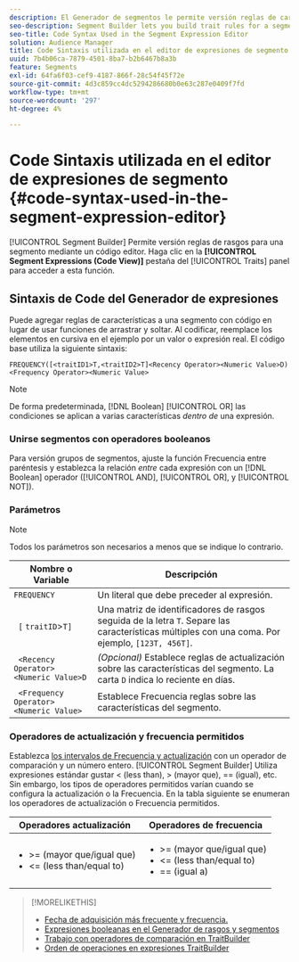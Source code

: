 ```yaml
---
description: El Generador de segmentos le permite versión reglas de características para una segmento mediante un código editor. Haga clic en el pestaña Expresiones de segmento (Code Ver) del panel Características para acceder a esta función.
seo-description: Segment Builder lets you build trait rules for a segment using a code editor. Click the Segment Expressions (Code View) tab in the Traits panel to access this feature.
seo-title: Code Syntax Used in the Segment Expression Editor
solution: Audience Manager
title: Code Sintaxis utilizada en el editor de expresiones de segmento
uuid: 7b4b06ca-7879-4501-8ba7-b2b6467b8a3b
feature: Segments
exl-id: 64fa6f03-cef9-4187-866f-28c54f45f72e
source-git-commit: 4d3c859cc4dc5294286680b0e63c287e0409f7fd
workflow-type: tm+mt
source-wordcount: '297'
ht-degree: 4%

---
```


# Code Sintaxis utilizada en el editor de expresiones de segmento {#code-syntax-used-in-the-segment-expression-editor}

[!UICONTROL Segment Builder] Permite versión reglas de rasgos para una segmento mediante un código editor. Haga clic en la **[!UICONTROL Segment Expressions (Code View)]** pestaña del [!UICONTROL Traits] panel para acceder a esta función.

## Sintaxis de Code del Generador de expresiones

Puede agregar reglas de características a una segmento con código en lugar de usar funciones de arrastrar y soltar. Al codificar, reemplace los elementos en cursiva en el ejemplo por un valor o expresión real. El código base utiliza la siguiente sintaxis:

```
FREQUENCY([<traitID1>T,<traitID2>T]<Recency Operator><Numeric Value>D)
<Frequency Operator><Numeric Value>
```

>[!NOTE]
>
>De forma predeterminada, [!DNL Boolean] [!UICONTROL OR] las condiciones se aplican a varias características *dentro de* una expresión.

### Unirse segmentos con operadores booleanos

Para versión grupos de segmentos, ajuste la función Frecuencia entre paréntesis y establezca la relación *entre* cada expresión con un [!DNL Boolean] operador ([!UICONTROL AND], [!UICONTROL OR], y [!UICONTROL NOT]).

### Parámetros

>[!NOTE]
>
>Todos los parámetros son necesarios a menos que se indique lo contrario.

| Nombre o Variable | Descripción |
|---|---|
| `FREQUENCY` | Un literal que debe preceder al expresión. |
| ` [` `traitID`>`T]` | Una matriz de identificadores de rasgos seguida de la letra `T`. Separe las características múltiples con una coma. Por ejemplo, `[123T, 456T]`. |
| ` <Recency Operator><Numeric Value>D` | *(Opcional)* Establece reglas de actualización sobre las características del segmento. La carta `D` indica lo reciente en días. |
| ` <Frequency Operator><Numeric Value>` | Establece Frecuencia reglas sobre las características del segmento. |

### Operadores de actualización y frecuencia permitidos

Establezca [los intervalos de Frecuencia y actualización](../../features/segments/recency-and-frequency.md) con un operador de comparación y un número entero. [!UICONTROL Segment Builder] Utiliza expresiones estándar gustar &lt; (less than), > (mayor que), == (igual), etc. Sin embargo, los tipos de operadores permitidos varían cuando se configura la actualización o la Frecuencia. En la tabla siguiente se enumeran los operadores de actualización o Frecuencia permitidos.

<table id="table_2F92617CB472442BA5639E24DB4E43D3"> 
 <thead> 
  <tr> 
   <th colname="col1" class="entry"> Operadores actualización </th> 
   <th colname="col2" class="entry"> Operadores de frecuencia </th> 
  </tr> 
 </thead>
 <tbody> 
  <tr> 
   <td colname="col1"> 
    <ul id="ul_66D11A34097648A997BA5C6CCC38503A"> 
     <li id="li_EA0B607E58834E62B427C0B7626C2BD1">&gt;= (mayor que/igual que) </li> 
     <li id="li_CFE3D2DBEF424093A0497A70324D5B31">&lt;= (less than/equal to) </li> 
    </ul> </td> 
   <td colname="col2"> 
    <ul id="ul_A5A38BCD71B844F0B5FB28256069F87E"> 
     <li id="li_EA17C353214E4C2EA2B70169C94A2E53">&gt;= (mayor que/igual que) </li> 
     <li id="li_87CE5CCC6B44446BB2FD0AAD47712368">&lt;= (less than/equal to) </li> 
     <li id="li_7E922AEF3A524E78A18A9F6ECBF7460B">== (igual a) </li> 
    </ul> </td> 
  </tr> 
 </tbody> 
</table>

>[!MORELIKETHIS]
>
>* [Fecha de adquisición más frecuente y frecuencia.](../../features/segments/recency-and-frequency.md)
>* [Expresiones booleanas en el Generador de rasgos y segmentos](../../reference/boolean-expressions-tsb.md)
>* [Trabajo con operadores de comparación en TraitBuilder](../../features/traits/trait-comparison-operators.md)
>* [Orden de operaciones en expresiones TraitBuilder](../../features/traits/trait-operator-precedence.md)
